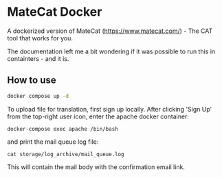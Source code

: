 # MateCat Docker

A dockerized version of MateCat (https://www.matecat.com/) - The CAT tool that works for you.

The documentation left me a bit wondering if it was possible to run this in containters - and it is.

## How to use

```bash
docker compose up -d
```

To upload file for translation, first sign up locally.
After clicking 'Sign Up' from the top-right user icon, enter the apache docker container:

```
docker-compose exec apache /bin/bash
```
and print the mail queue log file:

```
cat storage/log_archive/mail_queue.log
```
This will contain the mail body with the confirmation email link.
